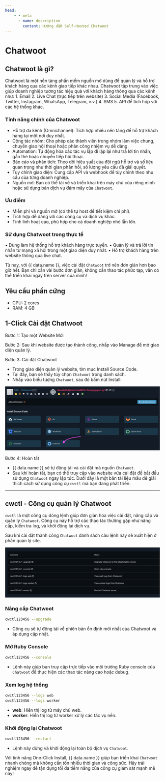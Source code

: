 ```yaml
---
head:
    - - meta
      - name: description
        content: Hướng dẫn Self-Hosted Chatwoot
---
```


<script setup>
import { data } from '../../.vitepress/config.data.ts'
import OgImage from '../../.vitepress/components/OgImage.vue'
</script>

# Chatwoot

<OgImage name="# Self-Hosted Chatwoot" />

## Chatwoot là gì?

Chatwoot là một nền tảng phần mềm nguồn mở dùng để quản lý và hỗ trợ khách hàng qua các kênh giao tiếp khác nhau. Chatwoot tập trung vào việc giúp doanh nghiệp tương tác hiệu quả với khách hàng thông qua các kênh như: 1. Email 2. Live Chat (trực tiếp trên website) 3. Social Media (Facebook, Twitter, Instagram, WhatsApp, Telegram, v.v.) 4. SMS 5. API để tích hợp với các hệ thống khác.

### Tính năng chính của Chatwoot

-   Hỗ trợ đa kênh (Omnichannel): Tích hợp nhiều nền tảng để hỗ trợ khách hàng tại một nơi duy nhất.
-   Cộng tác nhóm: Cho phép các thành viên trong nhóm làm việc chung, chuyển giao hội thoại hoặc phân công nhiệm vụ dễ dàng.
-   Automation: Tự động hóa các tác vụ lặp đi lặp lại như trả lời tin nhắn, gắn thẻ hoặc chuyển tiếp hội thoại.
-   Báo cáo và phân tích: Theo dõi hiệu suất của đội ngũ hỗ trợ và số liệu quan trọng như thời gian phản hồi, số lượng yêu cầu đã giải quyết.
-   Tùy chỉnh giao diện: Cung cấp API và webhook để tùy chỉnh theo nhu cầu của từng doanh nghiệp.
-   Nguồn mở: Bạn có thể tải về và triển khai trên máy chủ của riêng mình hoặc sử dụng bản dịch vụ đám mây của `Chatwoot`.

### Ưu điểm

-   Miễn phí và nguồn mở (có thể tự host để tiết kiệm chi phí).
-   Tích hợp dễ dàng với các công cụ và dịch vụ khác.
-   Tính linh hoạt cao, phù hợp cho cả doanh nghiệp nhỏ lẫn lớn.

### Sử dụng Chatwoot trong thực tế

• Dùng làm hệ thống hỗ trợ khách hàng trực tuyến.
• Quản lý và trả lời tin nhắn từ mạng xã hội trong một giao diện duy nhất.
• Hỗ trợ khách hàng trên website thông qua live chat.

Từ nay, với {{ data.name }}, việc cài đặt `Chatwoot` trở nên đơn giản hơn bao giờ hết. Bạn chỉ cần vài bước đơn giản, không cần thao tác phức tạp, vẫn có thể triển khai ngay trên server của mình!

## Yêu cầu phần cứng

-   CPU: 2 cores
-   RAM: 4 GB

## 1-Click Cài đặt Chatwoot

Bước 1: Tạo một Website Mới

Bước 2: Sau khi website được tạo thành công, nhấp vào Manage để mở giao diện quản lý.

Bước 3: Cài đặt Chatwoot

-   Trong giao diện quản lý website, tìm mục Install Source Code.
-   Tại đây, bạn sẽ thấy tùy chọn `Chatwoot` trong danh sách.
-   Nhấp vào biểu tượng `Chatwoot`, sau đó bấm nút Install.

![install Chatwoot](<../../images/docs/vi/tutorial/uptime-kuma/Screenshot 2024-11-26 at 12.32.26.png>)

Bước 4: Hoàn tất

-   {{ data.name }} sẽ tự động tải và cài đặt mã nguồn `Chatwoot`.
-   Sau khi hoàn tất, bạn có thể truy cập vào website vừa cài đặt để bắt đầu sử dụng `Chatwoot` ngay lập tức.
    Dưới đây là một bản tài liệu mẫu để giải thích cách sử dụng công cụ `cwctl` mà bạn đang phát triển:

---

## **cwctl - Công cụ quản lý Chatwoot**

`cwctl` là một công cụ dòng lệnh giúp đơn giản hóa việc cài đặt, nâng cấp và quản lý `Chatwoot`. Công cụ này hỗ trợ các thao tác thường gặp như nâng cấp, kiểm tra log, và khởi động lại dịch vụ.

Sau khi cài đặt thành công `Chatwoot` danh sách câu lệnh này sẽ xuất hiện ở phần quản lý site.

![chatwoot command](<../../images/docs/vi/tutorial/uptime-kuma/Screenshot 2024-11-26 at 12.57.21.png>)

### **Nâng cấp Chatwoot**

```bash
cwctl123456 --upgrade
```

-   Công cụ sẽ tự động tải về phiên bản ổn định mới nhất của Chatwoot và áp dụng cập nhật.

### **Mở Ruby Console**

```bash
cwctl123456 --console
```

-   Lệnh này giúp bạn truy cập trực tiếp vào môi trường Ruby console của `Chatwoot` để thực hiện các thao tác nâng cao hoặc debug.

### **Xem log hệ thống**

```bash
cwctl123456 --logs web
cwctl123456 --logs worker
```

-   **web**: Hiển thị log từ máy chủ web.
-   **worker**: Hiển thị log từ worker xử lý các tác vụ nền.

### **Khởi động lại Chatwoot**

```bash
cwctl123456 --restart
```

-   Lệnh này dừng và khởi động lại toàn bộ dịch vụ `Chatwoot`.

Với tính năng One-Click Install, {{ data.name }} giúp bạn triển khai `Chatwoot` nhanh chóng mà không cần tốn nhiều thời gian và công sức. Hãy trải nghiệm ngay để tận dụng tối đa tiềm năng của công cụ giám sát mạnh mẽ này!
